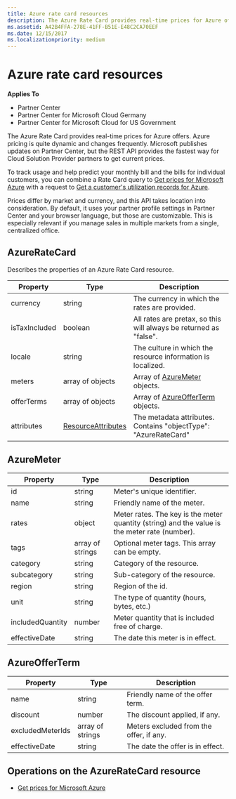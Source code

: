 ```yaml
---
title: Azure rate card resources
description: The Azure Rate Card provides real-time prices for Azure offers.
ms.assetid: A42B4FFA-278E-41FF-B51E-E48C2CA70EEF
ms.date: 12/15/2017
ms.localizationpriority: medium
---
```


# Azure rate card resources


**Applies To**

- Partner Center
- Partner Center for Microsoft Cloud Germany
- Partner Center for Microsoft Cloud for US Government

The Azure Rate Card provides real-time prices for Azure offers. Azure
pricing is quite dynamic and changes frequently. Microsoft publishes
updates on Partner Center, but the REST API provides the fastest way for
Cloud Solution Provider partners to get current prices.

To track usage and help predict your monthly bill and the bills for
individual customers, you can combine a Rate Card query to [Get prices
for Microsoft Azure](get-prices-for-microsoft-azure.md) with a request
to [Get a customer's utilization records for
Azure](get-a-customer-s-utilization-record-for-azure.md).

Prices differ by market and currency, and this API takes location into
consideration. By default, it uses your partner profile settings in
Partner Center and your browser language, but those are customizable.
This is especially relevant if you manage sales in multiple markets from
a single, centralized office.

## <span id="AzureRateCard"/><span id="azureratecard"/><span id="AZURERATECARD"/>AzureRateCard


Describes the properties of an Azure Rate Card resource.

| Property      | Type                                      | Description                                                       |
|---------------|-------------------------------------------|-------------------------------------------------------------------|
| currency      | string                                    | The currency in which the rates are provided.                     |
| isTaxIncluded | boolean                                   | All rates are pretax, so this will always be returned as "false". |
| locale        | string                                    | The culture in which the resource information is localized.       |
| meters        | array of objects                          | Array of [AzureMeter](#azuremeter) objects.                       |
| offerTerms    | array of objects                          | Array of [AzureOfferTerm](#azureofferterm) objects.               |
| attributes    | [ResourceAttributes](utilityauditing-resources.md.md#resourceattributes) | The metadata attributes. Contains "objectType": "AzureRateCard"   |

 

## <span id="AzureMeter"/><span id="azuremeter"/><span id="AZUREMETER"/>AzureMeter


| Property         | Type             | Description                                                                                   |
|------------------|------------------|-----------------------------------------------------------------------------------------------|
| id               | string           | Meter's unique identifier.                                                                    |
| name             | string           | Friendly name of the meter.                                                                   |
| rates            | object           | Meter rates. The key is the meter quantity (string) and the value is the meter rate (number). |
| tags             | array of strings | Optional meter tags. This array can be empty.                                                 |
| category         | string           | Category of the resource.                                                                     |
| subcategory      | string           | Sub-category of the resource.                                                                 |
| region           | string           | Region of the id.                                                                             |
| unit             | string           | The type of quantity (hours, bytes, etc.)                                                     |
| includedQuantity | number           | Meter quantity that is included free of charge.                                               |
| effectiveDate    | string           | The date this meter is in effect.                                                             |

 

## <span id="AzureOfferTerm"/><span id="azureofferterm"/><span id="AZUREOFFERTERM"/>AzureOfferTerm


| Property         | Type             | Description                             |
|------------------|------------------|-----------------------------------------|
| name             | string           | Friendly name of the offer term.        |
| discount         | number           | The discount applied, if any.           |
| excludedMeterIds | array of strings | Meters excluded from the offer, if any. |
| effectiveDate    | string           | The date the offer is in effect.        |

 

## <span id="Operations_on_the_AzureRateCard_resource"/><span id="operations_on_the_azureratecard_resource"/><span id="OPERATIONS_ON_THE_AZURERATECARD_RESOURCE"/>Operations on the AzureRateCard resource


- [Get prices for Microsoft Azure](get-prices-for-microsoft-azure.md)

 

 




